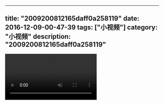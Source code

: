 
---
title: "2009200812165daff0a258119"
date: 2016-12-09-00-47-39
tags: ["小视频"]
category: "小视频"
description: "2009200812165daff0a258119"
---
<video src="http://ohtsqip0g.bkt.clouddn.com/2009200812165daff0a258119.mp4" controls="controls"></video>
